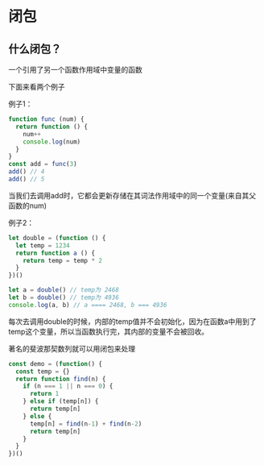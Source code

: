 # 闭包

## 什么闭包？

一个引用了另一个函数作用域中变量的函数

下面来看两个例子

例子1：
```javascript
function func (num) {
  return function () {
    num++
    console.log(num)
  }
}
const add = func(3)
add() // 4
add() // 5
```

当我们去调用add时，它都会更新存储在其词法作用域中的同一个变量(来自其父函数的num)

例子2：
```javascript
let double = (function () {
  let temp = 1234
  return function a () {
    return temp = temp * 2
  }
})()

let a = double() // temp为 2468
let b = double() // temp为 4936
console.log(a, b) // a ==== 2468, b === 4936
```
每次去调用double的时候，内部的temp值并不会初始化，因为在函数a中用到了temp这个变量，所以当函数执行完，其内部的变量不会被回收。

著名的斐波那契数列就可以用闭包来处理
```javascript
const demo = (function() {
  const temp = {}
  return function find(n) {
    if (n === 1 || n === 0) {
      return 1
    } else if (temp[n]) {
      return temp[n]
    } else {
      temp[n] = find(n-1) + find(n-2)
      return temp[n]
    }
  }
})()
```